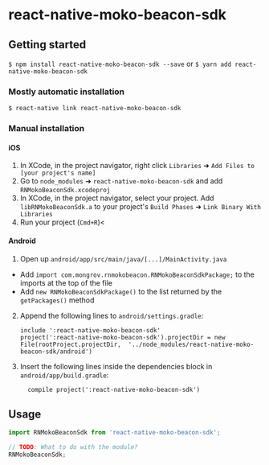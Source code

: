 
# react-native-moko-beacon-sdk

## Getting started

`$ npm install react-native-moko-beacon-sdk --save` or `$ yarn add react-native-moko-beacon-sdk`

### Mostly automatic installation

`$ react-native link react-native-moko-beacon-sdk`

### Manual installation


#### iOS

1. In XCode, in the project navigator, right click `Libraries` ➜ `Add Files to [your project's name]`
2. Go to `node_modules` ➜ `react-native-moko-beacon-sdk` and add `RNMokoBeaconSdk.xcodeproj`
3. In XCode, in the project navigator, select your project. Add `libRNMokoBeaconSdk.a` to your project's `Build Phases` ➜ `Link Binary With Libraries`
4. Run your project (`Cmd+R`)<

#### Android

1. Open up `android/app/src/main/java/[...]/MainActivity.java`
  - Add `import com.mongrov.rnmokobeacon.RNMokoBeaconSdkPackage;` to the imports at the top of the file
  - Add `new RNMokoBeaconSdkPackage()` to the list returned by the `getPackages()` method
2. Append the following lines to `android/settings.gradle`:
  	```
  	include ':react-native-moko-beacon-sdk'
  	project(':react-native-moko-beacon-sdk').projectDir = new File(rootProject.projectDir, 	'../node_modules/react-native-moko-beacon-sdk/android')
  	```
3. Insert the following lines inside the dependencies block in `android/app/build.gradle`:
  	```
      compile project(':react-native-moko-beacon-sdk')
  	```


## Usage
```javascript
import RNMokoBeaconSdk from 'react-native-moko-beacon-sdk';

// TODO: What to do with the module?
RNMokoBeaconSdk;
```
  
